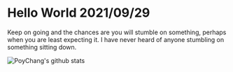 # Hello World 2021/09/29

Keep on going and the chances are you will stumble on something, perhaps when you are least expecting it. I have never heard of anyone stumbling on something sitting down.

![PoyChang's github stats](https://github-readme-stats.vercel.app/api?username=poychang&show_icons=true&theme=dracula)
